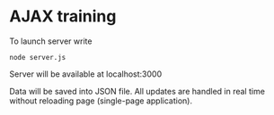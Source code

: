 # AJAX training
To launch server write

```node server.js```

Server will be available at localhost:3000

Data will be saved into JSON file. All updates are handled in real time without reloading page (single-page application).
